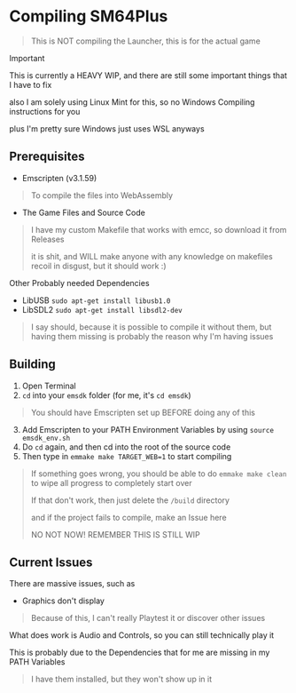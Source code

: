 # Compiling SM64Plus

> This is NOT compiling the Launcher, this is for the actual game

> [!IMPORTANT]
> This is currently a HEAVY WIP, and there are still some important things that I have to fix
>
> also I am solely using Linux Mint for this, so no Windows Compiling instructions for you
> 
> plus I'm pretty sure Windows just uses WSL anyways

## Prerequisites

- Emscripten (v3.1.59)
> To compile the files into WebAssembly
- The Game Files and Source Code
> I have my custom Makefile that works with emcc, so download it from Releases
> 
> it is shit, and WILL make anyone with any knowledge on makefiles recoil in disgust, but it should work :)

Other Probably needed Dependencies

- LibUSB        ```sudo apt-get install libusb1.0```
- LibSDL2       ```sudo apt-get install libsdl2-dev```
> I say should, because it is possible to compile it without them, but having them missing is probably the reason why I'm having issues

## Building

1. Open Terminal
2. ```cd``` into your ```emsdk``` folder (for me, it's ```cd emsdk```)
> You should have Emscripten set up BEFORE doing any of this
3. Add Emscripten to your PATH Environment Variables by using ```source emsdk_env.sh```
4. Do ```cd``` again, and then cd into the root of the source code
5. Then type in ```emmake make TARGET_WEB=1``` to start compiling
> If something goes wrong, you should be able to do ```emmake make clean``` to wipe all progress to completely start over
>
> If that don't work, then just delete the ```/build``` directory
>
> and if the project fails to compile, make an Issue here
>
> NO NOT NOW! REMEMBER THIS IS STILL WIP

## Current Issues
There are massive issues, such as

- Graphics don't display
> Because of this, I can't really Playtest it or discover other issues

What does work is Audio and Controls, so you can still technically play it

This is probably due to the Dependencies that for me are missing in my PATH Variables
> I have them installed, but they won't show up in it

